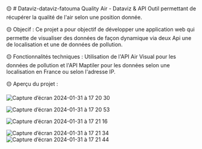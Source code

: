 🟡 # Dataviz-dataviz-fatouma
Quality Air - Dataviz & API
Outil permettant de récupérer la qualité de l'air selon une position donnée.


🟡 Objecif :
Ce projet a pour objectif de développer une application web qui permette de visualiser des données de façon dynamique via deux Api une de localisation et une de données de pollution.


🟡 Fonctionnalités techniques :
Utilisation de l'API Air Visual pour les données de pollution  et l'API Maptiler pour les données selon une localisation en France  ou selon l'adresse IP.

🟡 Aperçu du projet :

![Capture d’écran 2024-01-31 à 17 20 30](https://github.com/FatoumaF/DatavizAPI/assets/135039587/040320be-b7b4-4327-8e2f-4232f27133d8)

![Capture d’écran 2024-01-31 à 17 20 53](https://github.com/FatoumaF/DatavizAPI/assets/135039587/1831068f-7a9c-4496-a265-91f60d9b61cd)

![Capture d’écran 2024-01-31 à 17 21 16](https://github.com/FatoumaF/DatavizAPI/assets/135039587/a35e4387-21a7-49ad-a7b5-d21f1708ef51)

![Capture d’écran 2024-01-31 à 17 21 34](https://github.com/FatoumaF/DatavizAPI/assets/135039587/20416f84-3c74-45a0-bfed-d1631cab0e9d)
![Capture d’écran 2024-01-31 à 17 21 44](https://github.com/FatoumaF/DatavizAPI/assets/135039587/3dc2a79c-53e7-413a-ac94-99bb8f55787f)



